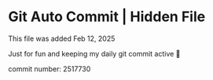 # Git Auto Commit | Hidden File

This file was added Feb 12, 2025

Just for fun and keeping my daily git commit active 🤪

commit number: 2517730
